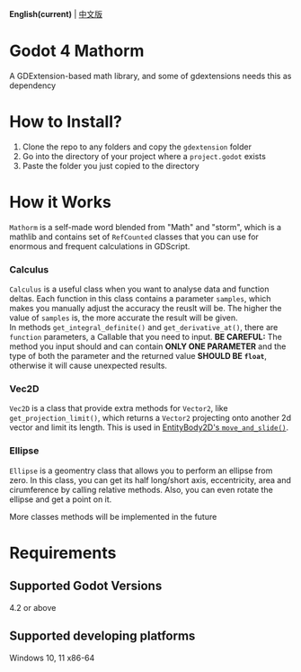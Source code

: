 **English(current)** | [中文版](zh_cn.md)
# Godot 4 Mathorm
A GDExtension-based math library, and some of gdextensions needs this as dependency

# How to Install?
1. Clone the repo to any folders and copy the `gdextension` folder
2. Go into the directory of your project where a `project.godot` exists
3. Paste the folder you just copied to the directory

# How it Works
`Mathorm` is a self-made word blended from "Math" and "storm", which is a mathlib and contains set of `RefCounted` classes that you can use for enormous and frequent calculations in GDScript.

### Calculus
`Calculus` is a useful class when you want to analyse data and function deltas. Each function in this class contains a parameter `samples`, which makes you manually adjust the accuracy the reuslt will be. The higher the value of `samples` is, the more accurate the result will be given.  
In methods `get_integral_definite()` and `get_derivative_at()`, there are `function` parameters, a Callable that you need to input. **BE CAREFUL:** The method you input should and can contain **ONLY ONE PARAMETER** and the type of both the parameter and the returned value **SHOULD BE `float`**, otherwise it will cause unexpected results.

### Vec2D
`Vec2D` is a class that provide extra methods for `Vector2`, like `get_projection_limit()`, which returns a `Vector2` projecting onto another 2d vector and limit its length. This is used in [EntityBody2D's `move_and_slide()`](https://github.com/Lazy-Rabbit-2001/Godot-4-EntityBody2D).

### Ellipse
`Ellipse` is a geomentry class that allows you to perform an ellipse from zero. In this class, you can get its half long/short axis, eccentricity, area and cirumference by calling relative methods. Also, you can even rotate the ellipse and get a point on it.

More classes methods will be implemented in the future

# Requirements
## Supported Godot Versions
4.2 or above

## Supported developing platforms
Windows 10, 11 x86-64
